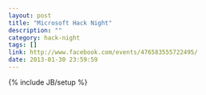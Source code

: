 ```yaml
---
layout: post
title: "Microsoft Hack Night"
description: ""
category: hack-night
tags: []
link: http://www.facebook.com/events/476583555722495/
date: 2013-01-30 23:59:59
---
```

{% include JB/setup %}

